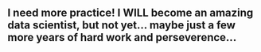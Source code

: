 ## I need more practice! I WILL become an amazing data scientist, but not yet... maybe just a few more years of hard work and perseverence... 